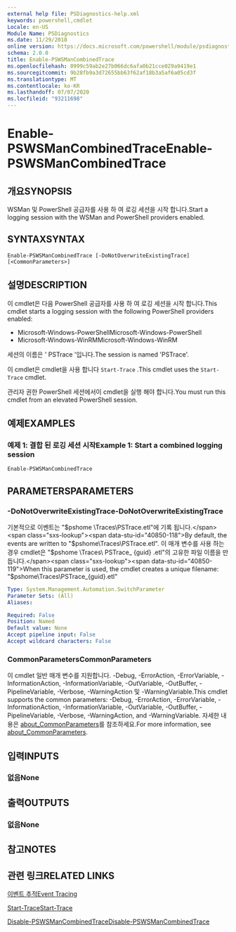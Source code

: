 ```yaml
---
external help file: PSDiagnostics-help.xml
keywords: powershell,cmdlet
Locale: en-US
Module Name: PSDiagnostics
ms.date: 11/29/2018
online version: https://docs.microsoft.com/powershell/module/psdiagnostics/enable-pswsmancombinedtrace?view=powershell-7.1&WT.mc_id=ps-gethelp
schema: 2.0.0
title: Enable-PSWSManCombinedTrace
ms.openlocfilehash: 0999c59ab2e27b066dc6afa0b21cce029a9419e1
ms.sourcegitcommit: 9b28fb9a3d72655bb63f62af18b3a5af6a05cd3f
ms.translationtype: MT
ms.contentlocale: ko-KR
ms.lasthandoff: 07/07/2020
ms.locfileid: "93211698"
---
```

# <span data-ttu-id="40850-103">Enable-PSWSManCombinedTrace</span><span class="sxs-lookup"><span data-stu-id="40850-103">Enable-PSWSManCombinedTrace</span></span>

## <span data-ttu-id="40850-104">개요</span><span class="sxs-lookup"><span data-stu-id="40850-104">SYNOPSIS</span></span>
<span data-ttu-id="40850-105">WSMan 및 PowerShell 공급자를 사용 하 여 로깅 세션을 시작 합니다.</span><span class="sxs-lookup"><span data-stu-id="40850-105">Start a logging session with the WSMan and PowerShell providers enabled.</span></span>

## <span data-ttu-id="40850-106">SYNTAX</span><span class="sxs-lookup"><span data-stu-id="40850-106">SYNTAX</span></span>

```
Enable-PSWSManCombinedTrace [-DoNotOverwriteExistingTrace] [<CommonParameters>]
```

## <span data-ttu-id="40850-107">설명</span><span class="sxs-lookup"><span data-stu-id="40850-107">DESCRIPTION</span></span>

<span data-ttu-id="40850-108">이 cmdlet은 다음 PowerShell 공급자를 사용 하 여 로깅 세션을 시작 합니다.</span><span class="sxs-lookup"><span data-stu-id="40850-108">This cmdlet starts a logging session with the following PowerShell providers enabled:</span></span>

- <span data-ttu-id="40850-109">Microsoft-Windows-PowerShell</span><span class="sxs-lookup"><span data-stu-id="40850-109">Microsoft-Windows-PowerShell</span></span>
- <span data-ttu-id="40850-110">Microsoft-Windows-WinRM</span><span class="sxs-lookup"><span data-stu-id="40850-110">Microsoft-Windows-WinRM</span></span>

<span data-ttu-id="40850-111">세션의 이름은 ' PSTrace '입니다.</span><span class="sxs-lookup"><span data-stu-id="40850-111">The session is named 'PSTrace'.</span></span>

<span data-ttu-id="40850-112">이 cmdlet은 cmdlet을 사용 합니다 `Start-Trace` .</span><span class="sxs-lookup"><span data-stu-id="40850-112">This cmdlet uses the `Start-Trace` cmdlet.</span></span>

<span data-ttu-id="40850-113">관리자 권한 PowerShell 세션에서이 cmdlet을 실행 해야 합니다.</span><span class="sxs-lookup"><span data-stu-id="40850-113">You must run this cmdlet from an elevated PowerShell session.</span></span>

## <span data-ttu-id="40850-114">예제</span><span class="sxs-lookup"><span data-stu-id="40850-114">EXAMPLES</span></span>

### <span data-ttu-id="40850-115">예제 1: 결합 된 로깅 세션 시작</span><span class="sxs-lookup"><span data-stu-id="40850-115">Example 1: Start a combined logging session</span></span>

```powershell
Enable-PSWSManCombinedTrace
```

## <span data-ttu-id="40850-116">PARAMETERS</span><span class="sxs-lookup"><span data-stu-id="40850-116">PARAMETERS</span></span>

### <span data-ttu-id="40850-117">-DoNotOverwriteExistingTrace</span><span class="sxs-lookup"><span data-stu-id="40850-117">-DoNotOverwriteExistingTrace</span></span>

<span data-ttu-id="40850-118">기본적으로 이벤트는 "$pshome \Traces\PSTrace.etl"에 기록 됩니다.</span><span class="sxs-lookup"><span data-stu-id="40850-118">By default, the events are written to "$pshome\Traces\PSTrace.etl".</span></span> <span data-ttu-id="40850-119">이 매개 변수를 사용 하는 경우 cmdlet은 "$pshome \Traces\ PSTrace_ {guid} .etl"의 고유한 파일 이름을 만듭니다.</span><span class="sxs-lookup"><span data-stu-id="40850-119">When this parameter is used, the cmdlet creates a unique filename: "$pshome\Traces\PSTrace_{guid}.etl"</span></span>

```yaml
Type: System.Management.Automation.SwitchParameter
Parameter Sets: (All)
Aliases:

Required: False
Position: Named
Default value: None
Accept pipeline input: False
Accept wildcard characters: False
```

### <span data-ttu-id="40850-120">CommonParameters</span><span class="sxs-lookup"><span data-stu-id="40850-120">CommonParameters</span></span>

<span data-ttu-id="40850-121">이 cmdlet 일반 매개 변수를 지원합니다. -Debug, -ErrorAction, -ErrorVariable, -InformationAction, -InformationVariable, -OutVariable, -OutBuffer, -PipelineVariable, -Verbose, -WarningAction 및 -WarningVariable.</span><span class="sxs-lookup"><span data-stu-id="40850-121">This cmdlet supports the common parameters: -Debug, -ErrorAction, -ErrorVariable, -InformationAction, -InformationVariable, -OutVariable, -OutBuffer, -PipelineVariable, -Verbose, -WarningAction, and -WarningVariable.</span></span> <span data-ttu-id="40850-122">자세한 내용은 [about_CommonParameters](https://go.microsoft.com/fwlink/?LinkID=113216)를 참조하세요.</span><span class="sxs-lookup"><span data-stu-id="40850-122">For more information, see [about_CommonParameters](https://go.microsoft.com/fwlink/?LinkID=113216).</span></span>

## <span data-ttu-id="40850-123">입력</span><span class="sxs-lookup"><span data-stu-id="40850-123">INPUTS</span></span>

### <span data-ttu-id="40850-124">없음</span><span class="sxs-lookup"><span data-stu-id="40850-124">None</span></span>

## <span data-ttu-id="40850-125">출력</span><span class="sxs-lookup"><span data-stu-id="40850-125">OUTPUTS</span></span>

### <span data-ttu-id="40850-126">없음</span><span class="sxs-lookup"><span data-stu-id="40850-126">None</span></span>

## <span data-ttu-id="40850-127">참고</span><span class="sxs-lookup"><span data-stu-id="40850-127">NOTES</span></span>

## <span data-ttu-id="40850-128">관련 링크</span><span class="sxs-lookup"><span data-stu-id="40850-128">RELATED LINKS</span></span>

[<span data-ttu-id="40850-129">이벤트 추적</span><span class="sxs-lookup"><span data-stu-id="40850-129">Event Tracing</span></span>](/windows/desktop/ETW/event-tracing-portal)

[<span data-ttu-id="40850-130">Start-Trace</span><span class="sxs-lookup"><span data-stu-id="40850-130">Start-Trace</span></span>](start-trace.md)

[<span data-ttu-id="40850-131">Disable-PSWSManCombinedTrace</span><span class="sxs-lookup"><span data-stu-id="40850-131">Disable-PSWSManCombinedTrace</span></span>](Disable-PSWSManCombinedTrace.md)

